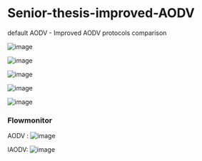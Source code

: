 # Senior-thesis-improved-AODV
default AODV - Improved AODV protocols comparison

![image](https://github.com/Depth-monster/Senior-thesis-improved-AODV/assets/122405130/268b47fe-e8d8-41db-99fd-c02b5e9b0f4e)

![image](https://github.com/Depth-monster/Senior-thesis-improved-AODV/assets/122405130/1368997a-8d96-42f3-83da-6a05d4d70c01)

![image](https://github.com/Depth-monster/Senior-thesis-improved-AODV/assets/122405130/d1f02f52-6284-48c7-b680-e10d67c5f586)

![image](https://github.com/Depth-monster/Senior-thesis-improved-AODV/assets/122405130/1c76716a-9c06-4b46-8bd9-00f421186072)

![image](https://github.com/Depth-monster/Senior-thesis-improved-AODV/assets/122405130/5aea9631-ce90-4e09-b7b4-30da99f364a2)


### Flowmonitor

AODV :
![image](https://github.com/Depth-monster/Senior-thesis-improved-AODV/assets/122405130/806a4e59-25a2-4cdc-a452-c8cb79e0556e)


IAODV:
![image](https://github.com/Depth-monster/Senior-thesis-improved-AODV/assets/122405130/6a3fa242-b7fb-4c59-94aa-e2ccc5e40800)

